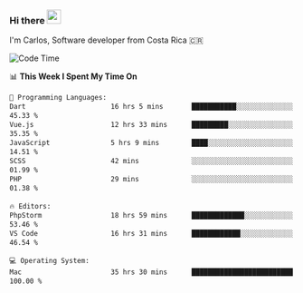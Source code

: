 ### Hi there <img src="https://media.giphy.com/media/hvRJCLFzcasrR4ia7z/giphy.gif" width="25px" height="25px">

I'm Carlos, Software developer from Costa Rica 🇨🇷

[//]: # (<a href="https://app.daily.dev/carum98"><img src="https://github.com/carum98/carum98/blob/main/devcard.svg" width="400" alt="Carlos Umaña Acevedo's Dev Card"/></a>)


<!--START_SECTION:waka-->
![Code Time](http://img.shields.io/badge/Code%20Time-11%2C648%20hrs%2049%20mins-blue)

📊 **This Week I Spent My Time On** 

```text
💬 Programming Languages: 
Dart                     16 hrs 5 mins       ███████████░░░░░░░░░░░░░░   45.33 % 
Vue.js                   12 hrs 33 mins      █████████░░░░░░░░░░░░░░░░   35.35 % 
JavaScript               5 hrs 9 mins        ████░░░░░░░░░░░░░░░░░░░░░   14.51 % 
SCSS                     42 mins             ░░░░░░░░░░░░░░░░░░░░░░░░░   01.99 % 
PHP                      29 mins             ░░░░░░░░░░░░░░░░░░░░░░░░░   01.38 % 

🔥 Editors: 
PhpStorm                 18 hrs 59 mins      █████████████░░░░░░░░░░░░   53.46 % 
VS Code                  16 hrs 31 mins      ████████████░░░░░░░░░░░░░   46.54 % 

💻 Operating System: 
Mac                      35 hrs 30 mins      █████████████████████████   100.00 % 
```


<!--END_SECTION:waka-->
